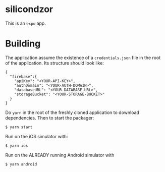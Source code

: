 # silicondzor

This is an `expo` app.

# Building

The application assume the existence of a `credentials.json` file in
the root of the application. Its structure should look like:

```
{
  "firebase":{
    "apiKey": "<YOUR-API-KEY>",
    "authDomain": "<YOUR-AUTH-DOMAIN>",
    "databaseURL": "<YOUR-DATABASE-URL>",
    "storageBucket": "<YOUR-STORAGE-BUCKET>"
  }
}
```

Do `yarn` in the root of the freshly cloned application to download
dependencies. Then to start the packager:

```
$ yarn start
```

Run on the iOS simulator with: 

```
$ yarn ios
```

Run on the ALREADY running Android simulator with

```
$ yarn android
```
